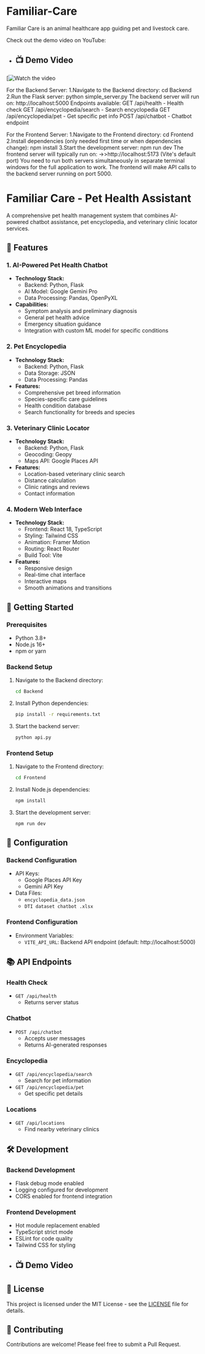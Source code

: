 # Familiar-Care
Familiar Care is an animal healthcare app guiding pet and livestock care.

Check out the demo video on YouTube:  
- ## 📺 Demo Video
[![Watch the video](https://www.youtube.com/watch?v=DS9hSidZO3E)

For the Backend Server:
  1.Navigate to the Backend directory:
    cd Backend
  2.Run the Flask server:
    python simple_server.py
  The backend server will run on:
    http://localhost:5000
  Endpoints available:
    GET /api/health - Health check
    GET /api/encyclopedia/search - Search encyclopedia
    GET /api/encyclopedia/pet - Get specific pet info
    POST /api/chatbot - Chatbot endpoint

For the Frontend Server:
 1.Navigate to the Frontend directory:
  cd Frontend
2.Install dependencies (only needed first time or when dependencies change):
  npm install
3.Start the development server:
  npm run dev
The frontend server will typically run on:
->>http://localhost:5173 (Vite's default port)
You need to run both servers simultaneously in separate terminal windows for the full application to work. The frontend will make API calls to the backend server running on port 5000.


# Familiar Care - Pet Health Assistant

A comprehensive pet health management system that combines AI-powered chatbot assistance, pet encyclopedia, and veterinary clinic locator services.

## 🌟 Features

### 1. AI-Powered Pet Health Chatbot
- **Technology Stack:**
  - Backend: Python, Flask
  - AI Model: Google Gemini Pro
  - Data Processing: Pandas, OpenPyXL
- **Capabilities:**
  - Symptom analysis and preliminary diagnosis
  - General pet health advice
  - Emergency situation guidance
  - Integration with custom ML model for specific conditions

### 2. Pet Encyclopedia
- **Technology Stack:**
  - Backend: Python, Flask
  - Data Storage: JSON
  - Data Processing: Pandas
- **Features:**
  - Comprehensive pet breed information
  - Species-specific care guidelines
  - Health condition database
  - Search functionality for breeds and species

### 3. Veterinary Clinic Locator
- **Technology Stack:**
  - Backend: Python, Flask
  - Geocoding: Geopy
  - Maps API: Google Places API
- **Features:**
  - Location-based veterinary clinic search
  - Distance calculation
  - Clinic ratings and reviews
  - Contact information

### 4. Modern Web Interface
- **Technology Stack:**
  - Frontend: React 18, TypeScript
  - Styling: Tailwind CSS
  - Animation: Framer Motion
  - Routing: React Router
  - Build Tool: Vite
- **Features:**
  - Responsive design
  - Real-time chat interface
  - Interactive maps
  - Smooth animations and transitions

## 🚀 Getting Started

### Prerequisites
- Python 3.8+
- Node.js 16+
- npm or yarn

### Backend Setup
1. Navigate to the Backend directory:
   ```bash
   cd Backend
   ```
2. Install Python dependencies:
   ```bash
   pip install -r requirements.txt
   ```
3. Start the backend server:
   ```bash
   python api.py
   ```

### Frontend Setup
1. Navigate to the Frontend directory:
   ```bash
   cd Frontend
   ```
2. Install Node.js dependencies:
   ```bash
   npm install
   ```
3. Start the development server:
   ```bash
   npm run dev
   ```

## 🔧 Configuration

### Backend Configuration
- API Keys:
  - Google Places API Key
  - Gemini API Key
- Data Files:
  - `encyclopedia_data.json`
  - `DTI dataset chatbot .xlsx`

### Frontend Configuration
- Environment Variables:
  - `VITE_API_URL`: Backend API endpoint (default: http://localhost:5000)

## 📚 API Endpoints

### Health Check
- `GET /api/health`
  - Returns server status

### Chatbot
- `POST /api/chatbot`
  - Accepts user messages
  - Returns AI-generated responses

### Encyclopedia
- `GET /api/encyclopedia/search`
  - Search for pet information
- `GET /api/encyclopedia/pet`
  - Get specific pet details

### Locations
- `GET /api/locations`
  - Find nearby veterinary clinics

## 🛠️ Development

### Backend Development
- Flask debug mode enabled
- Logging configured for development
- CORS enabled for frontend integration

### Frontend Development
- Hot module replacement enabled
- TypeScript strict mode
- ESLint for code quality
- Tailwind CSS for styling
- ## 📺 Demo Video


## 📝 License

This project is licensed under the MIT License - see the [LICENSE](LICENSE) file for details.


## 🤝 Contributing

Contributions are welcome! Please feel free to submit a Pull Request. 
